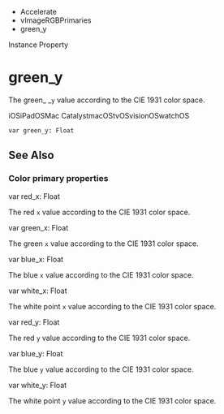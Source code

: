 

- Accelerate
- vImageRGBPrimaries
-  green_y 

Instance Property

# green_y

The green\_ \_`y` value according to the CIE 1931 color space.

iOSiPadOSMac CatalystmacOStvOSvisionOSwatchOS

``` source
var green_y: Float
```

## See Also

### Color primary properties

var red_x: Float

The red `x` value according to the CIE 1931 color space.

var green_x: Float

The green `x` value according to the CIE 1931 color space.

var blue_x: Float

The blue `x` value according to the CIE 1931 color space.

var white_x: Float

The white point `x` value according to the CIE 1931 color space.

var red_y: Float

The red `y` value according to the CIE 1931 color space.

var blue_y: Float

The blue `y` value according to the CIE 1931 color space.

var white_y: Float

The white point `y` value according to the CIE 1931 color space.

